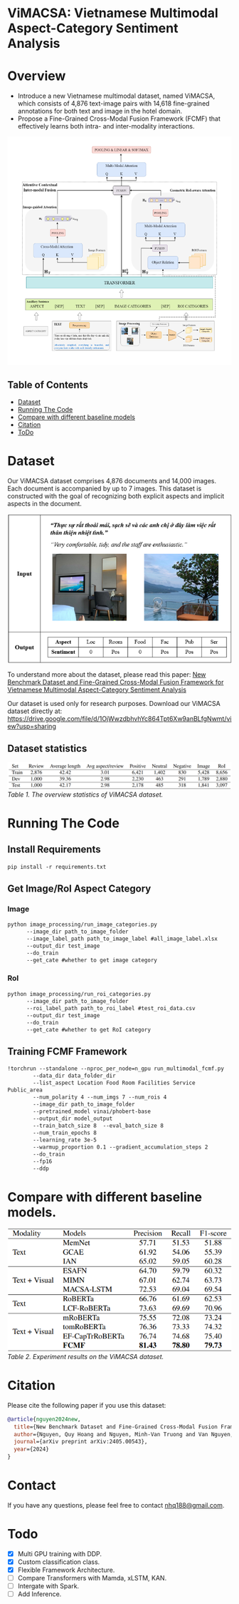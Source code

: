 # ViMACSA: Vietnamese Multimodal Aspect-Category Sentiment Analysis
# Overview
*  Introduce a new Vietnamese multimodal dataset, named ViMACSA, which consists of 4,876 text-image pairs with 14,618 fine-grained annotations for both text and image in the hotel domain.
*  Propose a Fine-Grained Cross-Modal Fusion Framework (FCMF) that effectively learns both intra- and inter-modality interactions.
  
<img src="images/overview_fcmf.png" width="512" height="512">

## Table of Contents

- [Dataset](#dataset)
- [Running The Code](#running-the-code)
- [Compare with different baseline models](#compare-with-different-baseline-models)
- [Citation](#citation)
- [ToDo](#todo)

# Dataset
Our ViMACSA dataset comprises 4,876 documents and 14,000 images. Each document is accompanied by up to 7 images. This dataset is constructed with the goal of recognizing both explicit aspects and implicit aspects in the document.

<p align="left">
  <img src="images/ex_data.png" />
</p>


To understand more about the dataset, please read this paper: [New Benchmark Dataset and Fine-Grained Cross-Modal Fusion Framework for Vietnamese Multimodal Aspect-Category Sentiment Analysis
](https://arxiv.org/abs/2405.00543) 

Our dataset is used only for research purposes. Download our ViMACSA dataset directly at: https://drive.google.com/file/d/1OjWwzdbhvhYc864Tpt6Xw9anBLfgNwmt/view?usp=sharing

## Dataset statistics
![The overview statistics of ViMACSA dataset](images/dataset_stat.png)
*Table 1. The overview statistics of ViMACSA dataset.*

# Running The Code
## Install Requirements
```
pip install -r requirements.txt
```
## Get Image/RoI Aspect Category
### Image
```
python image_processing/run_image_categories.py 
      --image_dir path_to_image_folder
      --image_label_path path_to_image_label #all_image_label.xlsx 
      --output_dir test_image 
      --do_train 
      --get_cate #whether to get image category
```
### RoI
```
python image_processing/run_roi_categories.py 
      --image_dir path_to_image_folder 
      --roi_label_path path_to_roi_label #test_roi_data.csv 
      --output_dir test_image 
      --do_train 
      --get_cate #whether to get RoI category
```

## Training FCMF Framework
```
!torchrun --standalone --nproc_per_node=n_gpu run_multimodal_fcmf.py
        --data_dir data_folder_dir
        --list_aspect Location Food Room Facilities Service Public_area 
        --num_polarity 4 --num_imgs 7 --num_rois 4
        --image_dir path_to_image_folder
        --pretrained_model vinai/phobert-base 
        --output_dir model_output 
        --train_batch_size 8  --eval_batch_size 8 
        --num_train_epochs 8
        --learning_rate 3e-5 
        --warmup_proportion 0.1 --gradient_accumulation_steps 2 
        --do_train
        --fp16 
        --ddp 
```

# Compare with different baseline models.
![Experiment results on the ViMACSA dataset](images/exper.png)                   
*Table 2. Experiment results on the ViMACSA dataset.*

# Citation
Please cite the following paper if you use this dataset:
```bibtex
@article{nguyen2024new,
  title={New Benchmark Dataset and Fine-Grained Cross-Modal Fusion Framework for Vietnamese Multimodal Aspect-Category Sentiment Analysis},
  author={Nguyen, Quy Hoang and Nguyen, Minh-Van Truong and Van Nguyen, Kiet},
  journal={arXiv preprint arXiv:2405.00543},
  year={2024}
}
```

# Contact
If you have any questions, please feel free to contact nhq188@gmail.com.

# Todo
- [x] Multi GPU training with DDP.
- [x] Custom classification class.
- [x] Flexible Framework Architecture.
- [ ] Compare Transformers with Mamda, xLSTM, KAN.
- [ ] Intergate with Spark.
- [ ] Add Inference.
